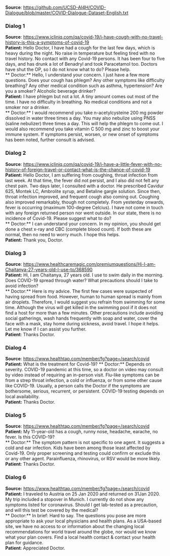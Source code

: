 **Source**: https://github.com/UCSD-AI4H/COVID-Dialogue/blob/master/COVID-Dialogue-Dataset-English.txt

### Dialog 1
**Source**: https://www.icliniq.com/qa/covid-19/i-have-cough-with-no-travel-history-is-this-a-symptoms-of-covid-19  
**Patient:** Hello Doctor, I have had a cough for the last few days, which is heavy during the night. No raise in temperature but feeling tired with no travel history. No contact with any Covid-19 persons. It has been four to five days, and has drunk a lot of Benadryl and took Paracetamol too. Doctors have shut the OP, so I do not know what to do? Please help.   
** Doctor:** Hello, I understand your concern. I just have a few more questions. Does your cough has phlegm? Any other symptoms like difficulty breathing? Any other medical condition such as asthma, hypertension? Are you a smoker? Alcoholic beverage drinker?   
**Patient:** I have phlegm but not a lot. A tiny amount comes out most of the time. I have no difficulty in breathing. No medical conditions and not a smoker nor a drinker.   
** Doctor:** I would recommend you take n-acetylcysteine 200 mg powder dissolved in water three times a day. You may also nebulize using PNSS (saline nebulizer) three times a day. This will help the phlegm to come out. I would also recommend you take vitamin C 500 mg and zinc to boost your immune system. If symptoms persist, worsen, or new onset of symptoms has been noted, further consult is advised.

### Dialog 2
**Source**: https://www.icliniq.com/qa/covid-19/i-have-a-little-fever-with-no-history-of-foreign-travel-or-contact-what-is-the-chance-of-covid-19
**Patient:** Hello Doctor, I am suffering from coughing, throat infection from last week. At that time, the fever did not persist, and I also did not felt any chest pain. Two days later, I consulted with a doctor. He prescribed Cavidur 625, Montek LC, Ambrolite syrup, and Betaline gargle solution. Since then, throat infection improved, and frequent cough also coming out. Coughing also improved remarkably, though not completely. From yesterday onwards, fever is occurring (maximum 100-degree Celcius). I have not come in touch with any foreign returned person nor went outside. In our state, there is no incidence of Covid-19. Please suggest what to do?  
** Doctor:** I can understand your concern. In my opinion, you should get done a chest x-ray and CBC (complete blood count). If both these are normal, then no need to worry much. I hope this helps.  
**Patient:** Thank you, Doctor.

### Dialog 3
**Source**: https://www.healthcaremagic.com/premiumquestions/Hi-I-am-Chaitanya-27-years-old-I-use-to/368590  
**Patient:** Hi, I am Chaitanya, 27 years old. I use to swim daily in the morning. Does COVID-19 spread through water? What precautions should I take to avoid infection?  
** Doctor:** Here is my advice. The first few cases were suspected of having spread from food. However, human to human spread is mainly from air droplets. Therefore, I would suggest you refrain from swimming for some time. Although the virus will get killed in the swimming pool if it does not find a host for more than a few minutes. Other precautions include avoiding social gatherings, wash hands frequently with soap and water, cover the face with a mask, stay home during sickness, avoid travel. I hope it helps. Let me know if I can assist you further.  
**Patient**: Thanks Doctor.

### Dialog 4
**Source**: https://www.healthtap.com/member/fg?page=/search/covid  
**Patient:** What is the treatment for Covid-19?
** Doctor:** Depends on severity. COVID-19 pandemic at this time, so a doctor on video may consult by video instead of requiring an in-person visit. Flu-like symptoms can be from a strep throat infection, a cold or influenza, or from some other cause like COVID-19. Usually, a person calls the Doctor if the symptoms are bothersome, serious, recurrent, or persistent. COVID-19 testing depends on local availability.  
**Patient:** Thanks Doctor.

### Dialog 5
**Source**: https://www.healthtap.com/member/fg?page=/search/covid  
**Patient:** My 11-year-old has a cough, runny nose, headache, earache, no fever. Is this COVID-19?  
** Doctor:** The symptom pattern is not specific to one agent. It suggests a cold and ear infection. Kids have been among those least affected by Covid-19. Only proper screening and testing could confirm or exclude this or any other agent. Parainfluenza, rhinovirus, or RSV would be more likely.
**Patient**: Thanks Doctor.

### Dialog 6
**Source:** https://www.healthtap.com/member/fg?page=/search/covid  
**Patient:** I traveled to Austria on 25 Jan 2020 and returned on 31Jan 2020. My trip included a stopover in Munich. I currently do not show any symptoms listed for coronavirus. Should I get lab-tested as a precaution, and will this test be covered by the medical?  
** Doctor:** In brief: Hard to say. The questions you pose are more appropriate to ask your local physicians and health plans. As a USA-based site, we have no access to or information about the changing local recommendations for world travel around the globe, nor would we know what your plan covers. Find a local health contact & contact your health plan for guidance.  
**Patient**: Appreciated Doctor.